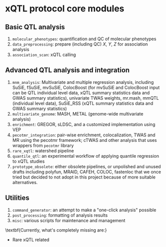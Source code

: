 # xQTL protocol core modules

## Basic QTL analysis

1. `molecular_phenotypes`: quantification and QC of molecular phenotypes
2. `data_preprocessing`: prepare (including QC) $X$, $Y$, $Z$ for association analysis
3. `association_scan`: xQTL calling

## Advanced QTL analysis and integration

1. `mnm_analysis`: Multivariate and multiple regression analysis, including SuSiE, fSuSiE, mvSuSiE, ColocBoost (for mvSuSiE and ColocBoost input can be QTL individual level data, xQTL summary statistics data and GWAS summary statistics), univariate TWAS weights, mr.mash, mmQTL (individual level data), SuSiE_RSS (xQTL summary statistics data and GWAS summary statistics)
2. `multivariate_genome`: MASH, METAL (genome-wide multivariate analysis)
3. `enrichment`: GREGOR, sLDSC, and a customized implementation using VEP
4. `pecotmr_integration`: pair-wise enrichment, colocalization, TWAS and MR using the pecotmr framework; cTWAS and other analysis that uses wrappers from `pecotmr` library
5. `rare_xqtl`: watershed pipeline
6. `quantile_qtl`: an experimental workflow of applying quantile regression to xQTL studies
7. `prototype_obsolete`: either obsolete pipelines, or unpolished and unused drafts including polyfun, MRAID, CAFEH, COLOC, fastenloc that we once tried but decided to not adopt in this project because of more suitable alternatives.

## Utilities

1. `command_generator`: an attempt to make a "one-click analysis" possible
2. `post_processing`: formatting of analysis results
3. `misc`: various scripts for maintenance and management


\textbf{Currently, what's completely missing are:}

- Rare xQTL related
